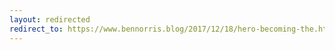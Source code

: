 ```yaml
---
layout: redirected
redirect_to: https://www.bennorris.blog/2017/12/18/hero-becoming-the.html
---
```

